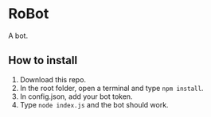 # RoBot
A bot.
## How to install
1) Download this repo.
2) In the root folder, open a terminal and type `npm install`.
3) In config.json, add your bot token.
4) Type `node index.js` and the bot should work.

